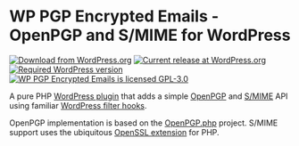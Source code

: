 # WP PGP Encrypted Emails - OpenPGP and S/MIME for WordPress

[![Download from WordPress.org](https://img.shields.io/wordpress/plugin/dt/wp-pgp-encrypted-emails.svg)](https://wordpress.org/plugins/wp-pgp-encrypted-emails/) [![Current release at WordPress.org](https://img.shields.io/wordpress/plugin/v/wp-pgp-encrypted-emails.svg)](https://wordpress.org/plugins/wp-pgp-encrypted-emails/) [![Required WordPress version](https://img.shields.io/wordpress/v/wp-pgp-encrypted-emails.svg)](https://wordpress.org/plugins/wp-pgp-encrypted-emails/developers/) [![WP PGP Encrypted Emails is licensed GPL-3.0](https://img.shields.io/github/license/meitar/wp-pgp-encrypted-emails.svg)](https://www.gnu.org/licenses/quick-guide-gplv3.en.html)

A pure PHP [WordPress plugin](https://developer.wordpress.org/plugins/) that adds a simple [OpenPGP](http://openpgp.org/about/) and [S/MIME](https://en.wikipedia.org/wiki/S/MIME) API using familiar [WordPress filter hooks](https://developer.wordpress.org/plugins/hooks/filters/).

OpenPGP implementation is based on the [OpenPGP.php](https://github.com/singpolyma/openpgp-php) project. S/MIME support uses the ubiquitous [OpenSSL extension](https://secure.php.net/manual/book.openssl.php) for PHP.
